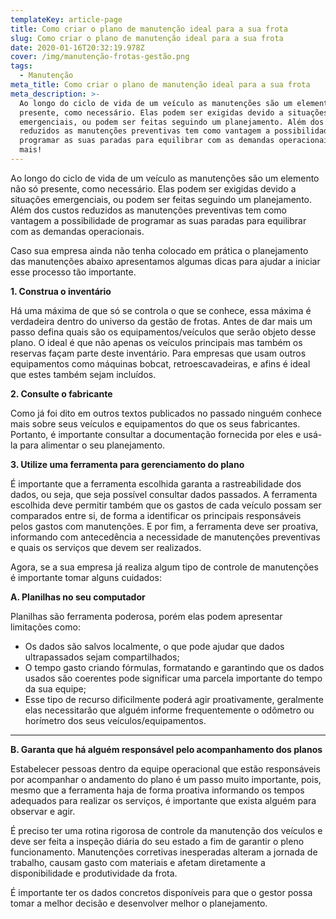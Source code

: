```yaml
---
templateKey: article-page
title: Como criar o plano de manutenção ideal para a sua frota
slug: Como criar o plano de manutenção ideal para a sua frota
date: 2020-01-16T20:32:19.978Z
cover: /img/manutenção-frotas-gestão.png
tags:
  - Manutenção
meta_title: Como criar o plano de manutenção ideal para a sua frota
meta_description: >-
  Ao longo do ciclo de vida de um veículo as manutenções são um elemento não só
  presente, como necessário. Elas podem ser exigidas devido a situações
  emergenciais, ou podem ser feitas seguindo um planejamento. Além dos custos
  reduzidos as manutenções preventivas tem como vantagem a possibilidade de
  programar as suas paradas para equilibrar com as demandas operacionais.  Saiba
  mais!
---
```

Ao longo do ciclo de vida de um veículo as manutenções são um elemento não só presente, como necessário. Elas podem ser exigidas devido a situações emergenciais, ou podem ser feitas seguindo um planejamento. Além dos custos reduzidos as manutenções preventivas tem como vantagem a possibilidade de programar as suas paradas para equilibrar com as demandas operacionais. 

Caso sua empresa ainda não tenha colocado em prática o planejamento das manutenções abaixo apresentamos algumas dicas para ajudar a iniciar esse processo tão importante.



**1. Construa o inventário**

Há uma máxima de que só se controla o que se conhece, essa máxima é verdadeira dentro do universo da gestão de frotas. Antes de dar mais um passo defina quais são os equipamentos/veículos que serão objeto desse plano. O ideal é que não apenas os veículos principais mas também os reservas façam parte deste inventário. Para empresas que usam outros equipamentos como máquinas bobcat, retroescavadeiras, e afins é ideal que estes também sejam incluídos.



**2. Consulte o fabricante**

Como já foi dito em outros textos publicados no passado ninguém conhece mais sobre seus veículos e equipamentos do que os seus fabricantes. Portanto, é importante consultar a documentação fornecida por eles e usá-la para alimentar o seu planejamento.



**3. Utilize uma ferramenta para gerenciamento do plano**

É importante que a ferramenta escolhida garanta a rastreabilidade dos dados, ou seja, que seja possível consultar dados passados. A ferramenta escolhida deve permitir também que os gastos de cada veículo possam ser comparados entre si, de forma a identificar os principais responsáveis pelos gastos com manutenções. E por fim, a ferramenta deve ser proativa, informando com antecedência a necessidade de manutenções preventivas e quais os serviços que devem ser realizados.



Agora, se a sua empresa já realiza algum tipo de controle de manutenções é importante tomar alguns cuidados:



**A. Planilhas no seu computador**

Planilhas são ferramenta poderosa, porém elas podem apresentar limitações como: 



* Os dados são salvos localmente, o que pode ajudar que dados ultrapassados sejam compartilhados;
* O tempo gasto criando fórmulas, formatando e garantindo que os dados usados são coerentes pode significar uma parcela importante do tempo da sua equipe;
* Esse tipo de recurso dificilmente poderá agir proativamente, geralmente elas necessitarão que alguém informe frequentemente o odômetro ou horímetro dos seus veículos/equipamentos.

****

**B. Garanta que há alguém responsável pelo acompanhamento dos planos**

Estabelecer pessoas dentro da equipe operacional que estão responsáveis por acompanhar o andamento do plano é um passo muito importante, pois, mesmo que a ferramenta haja de forma proativa informando os tempos adequados para realizar os serviços, é importante que exista alguém para observar e agir.

É preciso ter uma rotina rigorosa de controle da manutenção dos veículos e deve ser feita a inspeção diária do seu estado a fim de garantir o pleno funcionamento. Manutenções corretivas inesperadas alteram a jornada de trabalho, causam gasto com materiais e afetam diretamente a disponibilidade e produtividade da frota. 

É importante ter os dados concretos disponíveis para que o gestor possa tomar a melhor decisão e desenvolver melhor o planejamento.

